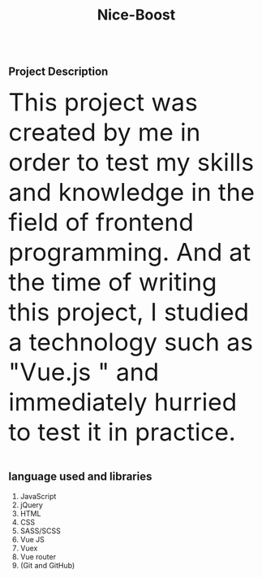 <h1 align="center">Nice-Boost</h1>
<br><br>
<h2>Project Description</h2>
<font size="20px">This project was created by me in order to test my skills and knowledge in the field of frontend programming. And at the time of writing this project, I studied a technology such as "Vue.js " and immediately hurried to test it in practice. </font>
<br><br>
<h2>language used and libraries</h2>
<ol>
  <li> JavaScript </li>
  <li> jQuery</li>
  <li> HTML</li>
  <li> CSS</li>
  <li> SASS/SCSS</li>
  <li> Vue JS</li>
  <li> Vuex</li>
  <li> Vue router</li>
  <li> (Git and GitHub)</li>
</ol>
